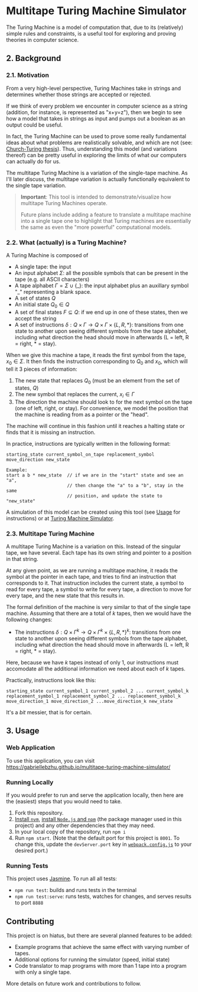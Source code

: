 # Multitape Turing Machine Simulator

The Turing Machine is a model of computation that, due to its (relatively) simple rules and constraints, is a useful tool for exploring and proving theories in computer science.

## 2. <a name='Background'></a>Background

### 2.1. <a name='Motivation'></a>Motivation

From a very high-level perspective, Turing Machines take in strings and determines whether those strings are accepted or rejected.

If we think of every problem we encounter in computer science as a string (addition, for instance, is represented as "x+y=z"), then we begin to see how a model that takes in strings as input and pumps out a boolean as an output could be useful.

In fact, the Turing Machine can be used to prove some really fundamental ideas about what problems are realistically solvable, and which are not (see: [Church-Turing thesis](https://en.wikipedia.org/wiki/Church%E2%80%93Turing_thesis)). Thus, understanding this model (and variations thereof) can be pretty useful in exploring the limits of what our computers can actually do for us.

The multitape Turing Machine is a variation of the single-tape machine. As I'll later discuss, the multitape variation is actually functionally equivalent to the single tape variation.

> **Important**: This tool is intended to demonstrate/visualize how multitape Turing Machines operate.
>
> Future plans include adding a feature to translate a multitape machine into a single tape one to highlight that Turing machines are essentially the same as even the "more powerful" computational models.

### 2.2. <a name='WhatactuallyisaTuringMachine'></a>What (actually) is a Turing Machine?

A Turing Machine is composed of

- A single tape: the input
- An input alphabet $\Sigma$: all the possible symbols that can be present in the tape (e.g. all ASCII characters)
- A tape alphabet $`\Gamma = \Sigma \cup \{ \_ \}`$: the input alphabet plus an auxillary symbol "\_" representing a blank space.
- A set of states $Q$
- An initial state $Q_0 \in Q$
- A set of final states $F \subseteq Q$: if we end up in one of these states, then we accept the string
- A set of instructions $\delta: Q\times\Gamma\to Q\times\Gamma\times\{L,R,*\}$: transitions from one state to another upon seeing different symbols from the tape alphabet, including what direction the head should move in afterwards (L = left, R = right, \* = stay).

When we give this machine a tape, it reads the first symbol from the tape, $x_0\in\Sigma$. It then finds the instruction corresponding to $Q_0$ and $x_0$, which will tell it 3 pieces of information:

1. The new state that replaces $Q_0$ (must be an element from the set of states, $Q$)
2. The new symbol that replaces the current, $x_i\in\Gamma$
3. The direction the machine should look to for the next symbol on the tape (one of left, right, or stay). For convenience, we model the position that the machine is reading from as a pointer or the "head".

The machine will continue in this fashion until it reaches a halting state or finds that it is missing an instruction.

In practice, instructions are typically written in the following format:

```plaintext
starting_state current_symbol_on_tape replacement_symbol move_direction new_state

Example:
start a b * new_state  // if we are in the "start" state and see an "a",
                       // then change the "a" to a "b", stay in the same
                       // position, and update the state to "new_state"
```

A simulation of this model can be created using this tool (see [Usage](#usage) for instructions) or at [Turing Machine Simulator](https://morphett.info/turing/turing.html).

### 2.3. <a name='MultitapeTuringMachine'></a>Multitape Turing Machine

A multitape Turing Machine is a variation on this. Instead of the singular tape, we have several. Each tape has its own string and pointer to a position in that string.

At any given point, as we are running a multitape machine, it reads the symbol at the pointer in each tape, and tries to find an instruction that corresponds to it. That instruction includes the current state, a symbol to read for every tape, a symbol to write for every tape, a direction to move for every tape, and the new state that this results in.

The formal definition of the machine is very similar to that of the single tape machine. Assuming that there are a total of $k$ tapes, then we would have the following changes:

- The instructions $\delta: Q\times\Gamma^k \to Q\times\Gamma^k\times\{L,R,*\}^k$: transitions from one state to another upon seeing different symbols from the tape alphabet, including what direction the head should move in afterwards (L = left, R = right, \* = stay).

Here, because we have $k$ tapes instead of only 1, our instructions must accomodate all the additional information we need about each of $k$ tapes.

Practically, instructions look like this:

```
starting_state current_symbol_1 current_symbol_2 ... current_symbol_k replacement_symbol_1 replacement_symbol_2 ... replacement_symbol_k move_direction_1 move_direction_2 ...move_direction_k new_state
```

It's a _bit_ messier, that is for certain.

## 3. <a name='Usage'></a>Usage

### Web Application

To use this application, you can visit https://gabriellebzhu.github.io/multitape-turing-machine-simulator/

### Running Locally

If you would prefer to run and serve the application locally, then here are the (easiest) steps that you would need to take.

1. Fork this repository.
2. [Install `nvm`](https://github.com/nvm-sh/nvm?tab=readme-ov-file#installing-and-updating), [install `Node.js` and `npm`](https://docs.npmjs.com/downloading-and-installing-node-js-and-npm) (the package manager used in this project) and any other dependencies that they may need.
3. In your local copy of the repository, run `npm i`
4. Run `npm start`.
   (Note that the default port for this project is `8001`. To change this, update the `devServer.port` key in [`webpack.config.js`](./webpack.config.js) to your desired port.)

### Running Tests

This project uses [Jasmine](https://jasmine.github.io/). To run all all tests:

- `npm run test`: builds and runs tests in the terminal
- `npm run test:serve`: runs tests, watches for changes, and serves results to port `8888`

## Contributing

This project is on hiatus, but there are several planned features to be added:

- Example programs that achieve the same effect with varying number of tapes.
- Additional options for running the simulator (speed, initial state)
- Code translator to map programs with more than 1 tape into a program with only a single tape.

More details on future work and contributions to follow.
